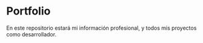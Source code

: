 # Portfolio
En este repositorio estará mi información profesional, y todos mis proyectos como desarrollador.  
